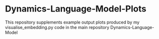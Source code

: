 # Dynamics-Language-Model-Plots
This repository supplements example output plots produced by my visualise_embedding.py code in the main repository Dynamics-Language-Model
